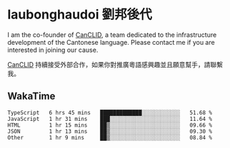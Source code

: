 # laubonghaudoi 劉邦後代

I am the co-founder of [CanCLID](https://github.com/CanCLID), a team dedicated to the infrastructure development of the Cantonese language. Please contact me if you are interested in joining our cause.

[CanCLID](https://github.com/CanCLID) 持續接受外部合作，如果你對推廣粵語感興趣並且願意幫手，請聯繫我。


## WakaTime

<!--START_SECTION:waka-->
```text
TypeScript   6 hrs 45 mins   █████████████░░░░░░░░░░░░   51.68 % 
JavaScript   1 hr 31 mins    ███░░░░░░░░░░░░░░░░░░░░░░   11.64 % 
HTML         1 hr 15 mins    ██▒░░░░░░░░░░░░░░░░░░░░░░   09.66 % 
JSON         1 hr 13 mins    ██▒░░░░░░░░░░░░░░░░░░░░░░   09.30 % 
Other        1 hr 9 mins     ██▒░░░░░░░░░░░░░░░░░░░░░░   08.84 % 
```
<!--END_SECTION:waka-->
